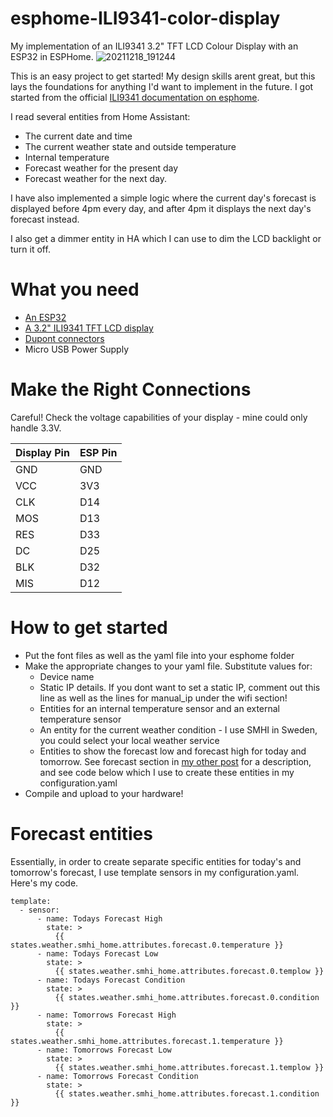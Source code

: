 # esphome-ILI9341-color-display
My implementation of an ILI9341 3.2" TFT LCD Colour Display with an ESP32 in ESPHome.
![20211218_191244](https://user-images.githubusercontent.com/14822776/146652289-75712550-9f35-47fb-b28b-b9f255a79355.jpg)

This is an easy project to get started! My design skills arent great, but this lays the foundations for anything I'd want to implement in the future. I got started from the official [ILI9341 documentation on esphome](https://esphome.io/components/display/ili9341.html). 

I read several entities from Home Assistant:
- The current date and time
- The current weather state and outside temperature
- Internal temperature
- Forecast weather for the present day
- Forecast weather for the next day.

I have also implemented a simple logic where the current day's forecast is displayed before 4pm every day, and after 4pm it displays the next day's forecast instead.

I also get a dimmer entity in HA which I can use to dim the LCD backlight or turn it off.

# What you need

- [An ESP32](https://www.banggood.com/Geekcreit-ESP32-WiFi+bluetooth-Development-Board-Ultra-Low-Power-Consumption-Dual-Cores-Pins-Unsoldered-p-1214159.html?rmmds=myorder&cur_warehouse=CZ)
- [A 3.2" ILI9341 TFT LCD display](https://www.banggood.com/3_2-Inch-8Pin-240320-TFT-LCD-Screen-SPI-Serial-Display-Screen-Module-ILI9341-p-1384914.html?rmmds=myorder&cur_warehouse=CN)
- [Dupont connectors](https://www.banggood.com/40pcs-10cm-Female-To-Female-Jumper-Cable-Dupont-Wire-p-994059.html?cur_warehouse=CN&rmmds=search)
- Micro USB Power Supply

# Make the Right Connections

Careful! Check the voltage capabilities of your display - mine could only handle 3.3V.

| Display Pin | ESP Pin|
| ----------- | ------ |
| GND | GND|
| VCC | 3V3 |
| CLK | D14 |
| MOS | D13 |
| RES | D33 |
| DC | D25 |
| BLK | D32 |
| MIS | D12 |

# How to get started

- Put the font files as well as the yaml file into your esphome folder
- Make the appropriate changes to your yaml file. Substitute values for:
  - Device name
  - Static IP details. If you dont want to set a static IP, comment out this line as well as the lines for manual_ip under the wifi section!
  - Entities for an internal temperature sensor and an external temperature sensor
  - An entity for the current weather condition - I use SMHI in Sweden, you could select your local weather service
  - Entities to show the forecast low and forecast high for today and tomorrow. See forecast section in [my other post](https://github.com/tejasitraj/esphome-tiny-display) for a description, and see code below which I use to create these entities in my configuration.yaml
- Compile and upload to your hardware!

# Forecast entities

Essentially, in order to create separate specific entities for today's and tomorrow's forecast, I use template sensors in my configuration.yaml. Here's my code.

```
template:
  - sensor:
      - name: Todays Forecast High
        state: >
          {{ states.weather.smhi_home.attributes.forecast.0.temperature }}
      - name: Todays Forecast Low
        state: >
          {{ states.weather.smhi_home.attributes.forecast.0.templow }}
      - name: Todays Forecast Condition
        state: >
          {{ states.weather.smhi_home.attributes.forecast.0.condition }}
      - name: Tomorrows Forecast High
        state: >
          {{ states.weather.smhi_home.attributes.forecast.1.temperature }}
      - name: Tomorrows Forecast Low
        state: >
          {{ states.weather.smhi_home.attributes.forecast.1.templow }}
      - name: Tomorrows Forecast Condition
        state: >
          {{ states.weather.smhi_home.attributes.forecast.1.condition }}
``` 
